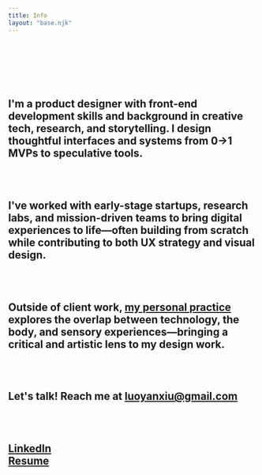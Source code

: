 ```yaml
---
title: Info
layout: "base.njk"
---
```

<br><br>
<br><br>
<br>

## I'm a product designer with front-end development skills and background in creative tech, research, and storytelling. I design thoughtful interfaces and systems from 0→1 MVPs to speculative tools.
<br><br>

## I've worked with early-stage startups, research labs, and mission-driven teams to bring digital experiences to life—often building from scratch while contributing to both UX strategy and visual design.
<br><br>

## Outside of client work, [my personal practice](http://www.luoyanxiu.com/) explores the overlap between technology, the body, and sensory experiences—bringing a critical and artistic lens to my design work.
<br><br>

## Let's talk! Reach me at [luoyanxiu@gmail.com](mailto:luoyanxiu@gmail.com)
<br><br>

## [LinkedIn](https://www.linkedin.com/in/yanxiu-ally-luo/)<br>[Resume](https://drive.google.com/file/d/1y2EvAGU0jLVAy36uBMRdLgi_xYdyMlJA/view?usp=sharing)


<br>
